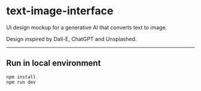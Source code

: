 # text-image-interface
UI design mockup for a generative AI that converts text to image.

Design inspired by Dall-E, ChatGPT and Unsplashed. 

---

## Run in local environment

```
npm install
npm run dev
```
